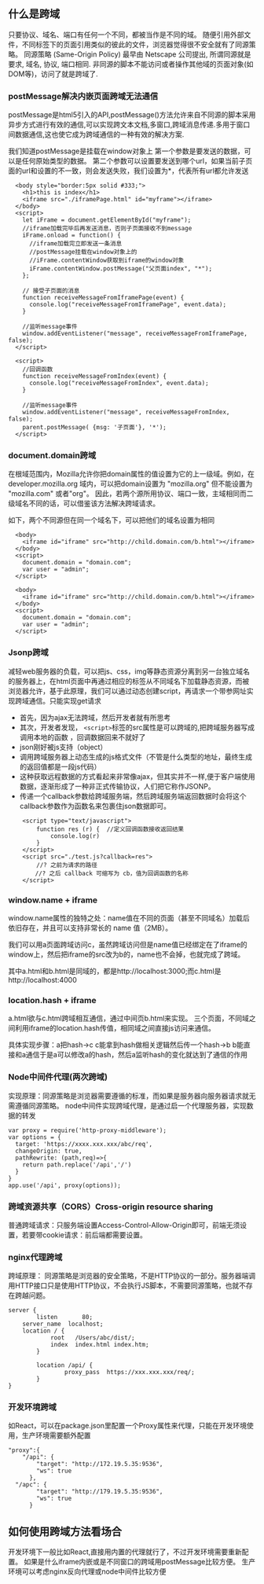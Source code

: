 ## 什么是跨域

只要协议、域名、端口有任何一个不同，都被当作是不同的域。
随便引用外部文件，不同标签下的页面引用类似的彼此的文件，浏览器觉得很不安全就有了同源策略。
同源策略 (Same-Origin Policy) 最早由 Netscape 公司提出, 所谓同源就是要求, 域名, 协议, 端口相同. 非同源的脚本不能访问或者操作其他域的页面对象(如DOM等)，访问了就是跨域了. 

### postMessage解决内嵌页面跨域无法通信

postMessage是html5引入的API,postMessage()方法允许来自不同源的脚本采用异步方式进行有效的通信,可以实现跨文本文档,多窗口,跨域消息传递.多用于窗口间数据通信,这也使它成为跨域通信的一种有效的解决方案.

我们知道postMessage是挂载在window对象上
第一个参数是要发送的数据，可以是任何原始类型的数据。
第二个参数可以设置要发送到哪个url，如果当前子页面的url和设置的不一致，则会发送失败，我们设置为*，代表所有url都允许发送

```
  <body style="border:5px solid #333;">
    <h1>this is index</h1>
    <iframe src="./iframePage.html" id="myframe"></iframe>
  </body>
  <script>
    let iFrame = document.getElementById("myframe");
    //iframe加载完毕后再发送消息，否则子页面接收不到message
    iFrame.onload = function() {
      //iframe加载完立即发送一条消息
      //postMessage挂载在window对象上的
      //iFrame.contentWindow获取到iframe的window对象
      iFrame.contentWindow.postMessage("父页面index", "*");
    };

    // 接受子页面的消息
    function receiveMessageFromIframePage(event) {
      console.log("receiveMessageFromIframePage", event.data);
    }

    //监听message事件
    window.addEventListener("message", receiveMessageFromIframePage, false);
  </script>
```

```
  <script>
    //回调函数
    function receiveMessageFromIndex(event) {
      console.log("receiveMessageFromIndex", event.data);
    }

    //监听message事件
    window.addEventListener("message", receiveMessageFromIndex, false);
    parent.postMessage( {msg: '子页面'}, '*');
  </script>
```


### document.domain跨域

在根域范围内，Mozilla允许你把domain属性的值设置为它的上一级域。例如，在 developer.mozilla.org 域内，可以把domain设置为 "mozilla.org" 但不能设置为 "mozilla.com" 或者"org"。
因此，若两个源所用协议、端口一致，主域相同而二级域名不同的话，可以借鉴该方法解决跨域请求。

如下，两个不同源但在同一个域名下，可以把他们的域名设置为相同
```
  <body>
    <iframe id="iframe" src="http://child.domain.com/b.html"></iframe>
  </body>
  <script>
    document.domain = "domain.com";
    var user = "admin";
  </script>
```

```
  <body>
    <iframe id="iframe" src="http://child.domain.com/b.html"></iframe>
  </body>
  <script>
    document.domain = "domain.com";
    var user = "admin";
  </script>

```



### Jsonp跨域

减轻web服务器的负载，可以把js、css，img等静态资源分离到另一台独立域名的服务器上，在html页面中再通过相应的标签从不同域名下加载静态资源，而被浏览器允许，基于此原理，我们可以通过动态创建script，再请求一个带参网址实现跨域通信。只能实现get请求

- 首先，因为ajax无法跨域，然后开发者就有所思考
- 其次，开发者发现， `<script>`标签的src属性是可以跨域的,把跨域服务器写成 调用本地的函数 ，回调数据回来不就好了
- json刚好被js支持（object）
- 调用跨域服务器上动态生成的js格式文件（不管是什么类型的地址，最终生成的返回值都是一段js代码）
- 这种获取远程数据的方式看起来非常像ajax，但其实并不一样,便于客户端使用数据，逐渐形成了一种非正式传输协议，人们把它称作JSONP。
- 传递一个callback参数给跨域服务端，然后跨域服务端返回数据时会将这个callback参数作为函数名来包裹住json数据即可。

```
    <script type="text/javascript">
        function res (r) {  //定义回调函数接收返回结果
            console.log(r)
        }
    </script>
    <script src="./test.js?callback=res">
        //? 之前为请求的路径
　　　　 //? 之后 callback 可缩写为 cb，值为回调函数的名称
    </script>  
```

### window.name + iframe

window.name属性的独特之处：name值在不同的页面（甚至不同域名）加载后依旧存在，并且可以支持非常长的 name 值（2MB）。

我们可以用a页面跨域访问c，虽然跨域访问但是name值已经绑定在了iframe的window上，然后把iframe的src改为b的，name也不会掉，也就完成了跨域。

其中a.html和b.html是同域的，都是http://localhost:3000;而c.html是http://localhost:4000



### location.hash + iframe

a.html欲与c.html跨域相互通信，通过中间页b.html来实现。 三个页面，不同域之间利用iframe的location.hash传值，相同域之间直接js访问来通信。

具体实现步骤：a把hash->c  c能拿到hash做相关逻辑然后传一个hash->b  b能直接和a通信于是a可以修改a的hash，然后a监听hash的变化就达到了通信的作用

### Node中间件代理(两次跨域)

实现原理：同源策略是浏览器需要遵循的标准，而如果是服务器向服务器请求就无需遵循同源策略。 node中间件实现跨域代理，是通过启一个代理服务器，实现数据的转发

```
var proxy = require('http-proxy-middleware');
var options = {
  target: 'https://xxxx.xxx.xxx/abc/req',
  changeOrigin: true,
  pathRewrite: (path,req)=>{
    return path.replace('/api','/')
  }
}
app.use('/api', proxy(options));

```

###  跨域资源共享（CORS）Cross-origin resource sharing

普通跨域请求：只服务端设置Access-Control-Allow-Origin即可，前端无须设置，若要带cookie请求：前后端都需要设置。

### nginx代理跨域

跨域原理： 同源策略是浏览器的安全策略，不是HTTP协议的一部分。服务器端调用HTTP接口只是使用HTTP协议，不会执行JS脚本，不需要同源策略，也就不存在跨越问题。

```
server {
        listen       80;
	server_name  localhost;
	location / {
            root   /Users/abc/dist/;
            index  index.html index.htm;
        }

        location /api/ {
                proxy_pass  https://xxx.xxx.xxx/req/;
        }
}

```

### 开发环境跨域

如React，可以在package.json里配置一个Proxy属性来代理，只能在开发环境使用，生产环境需要额外配置

```
"proxy":{
    "/api": {
        "target": "http://172.19.5.35:9536",
        "ws": true
      },
  "/apc": {
        "target": "http://179.19.5.35:9536",
        "ws": true
      }
```

## 如何使用跨域方法看场合

开发环境下一般比如React,直接用内置的代理就行了，不过开发环境需要重新配置。
如果是什么iframe内嵌或是不同窗口的跨域用postMessage比较方便。
生产环境可以考虑nginx反向代理或node中间件比较方便